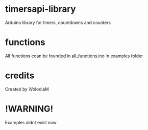 # timersapi-library
Arduino library for timers, countdowns and counters
# functions
All functions ccan be founded in all_functions.ino in examples folder
# credits
Created by WolodiaM
# !WARNING!
Examples didnt exist now
